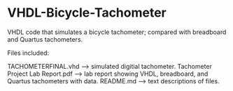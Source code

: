 # VHDL-Bicycle-Tachometer
VHDL code that simulates a bicycle tachometer; compared with breadboard and Quartus tachometers.


Files included:

TACHOMETERFINAL.vhd --> simulated digitial tachometer.
Tachometer Project Lab Report.pdf --> lab report showing VHDL, breadboard, and Quartus tachometers with data.
README.md --> text descriptions of files.
